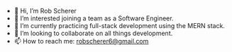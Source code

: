 - 👋 Hi, I’m Rob Scherer
- 👀 I’m interested joining a team as a Software Engineer.
- 🌱 I’m currently practicing full-stack development using the MERN stack.
- 💞️ I’m looking to collaborate on all things development.
- 📫 How to reach me: robscherer6@gmail.com

<!---
robscherer6/robscherer6 is a ✨ special ✨ repository because its `README.md` (this file) appears on your GitHub profile.
You can click the Preview link to take a look at your changes.
--->
